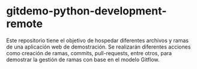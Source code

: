 # gitdemo-python-development-remote
Este repositorio tiene el objetivo de hospedar diferentes archivos y ramas de una aplicación web de demostración. Se realizarán diferentes acciones como creación de ramas, commits, pull-requests, entre otros, para demostrar la gestión de ramas con base en el modelo Gitflow.
